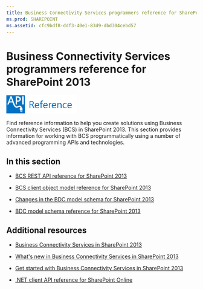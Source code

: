 ```yaml
---
title: Business Connectivity Services programmers reference for SharePoint 2013
ms.prod: SHAREPOINT
ms.assetid: cfc9bdf8-ddf3-40e1-83d9-dbd304cebd57
---
```



# Business Connectivity Services programmers reference for SharePoint 2013

  
    
    
![Class libraries and references](../../images/mod_icon_badge_reference.png)
  
    
    

  
    
    

  
    
    
Find reference information to help you create solutions using Business Connectivity Services (BCS) in SharePoint 2013.
This section provides information for working with BCS programmatically using a number of advanced programming APIs and technologies.
  
    
    


## In this section


-  [BCS REST API reference for SharePoint 2013](bcs-rest-api-reference-for-sharepoint.md)
    
  
-  [BCS client object model reference for SharePoint 2013](bcs-client-object-model-reference-for-sharepoint.md)
    
  
-  [Changes in the BDC model schema for SharePoint 2013](changes-in-the-bdc-model-schema-for-sharepoint.md)
    
  
-  [BDC model schema reference for SharePoint 2013](bdc-model-schema-reference-for-sharepoint.md)
    
  

## Additional resources


-  [Business Connectivity Services in SharePoint 2013](business-connectivity-services-in-sharepoint.md)
    
  
-  [What's new in Business Connectivity Services in SharePoint 2013](what-s-new-in-business-connectivity-services-in-sharepoint.md)
    
  
-  [Get started with Business Connectivity Services in SharePoint 2013](get-started-with-business-connectivity-services-in-sharepoint.md)
    
  
-  [.NET client API reference for SharePoint Online](http://msdn.microsoft.com/library/88e5e1b9-eab2-4f3b-a3f2-75c96b86f1f4%28Office.15%29.aspx)
    
  

  
    
    

